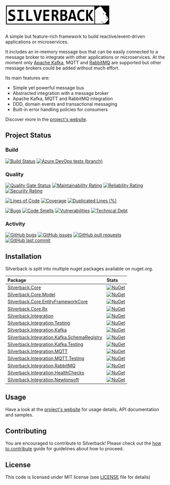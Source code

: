 # <img src="https://github.com/BEagle1984/silverback/raw/master/docs/images/logo.png" alt="Silverback">

A simple but feature-rich framework to build reactive/event-driven applications or microservices.

It includes an in-memory message bus that can be easily connected to a message broker to integrate with other applications or microservices.
At the moment only [Apache Kafka](https://kafka.apache.org/), MQTT and [RabbitMQ](https://www.rabbitmq.com/) are supported but other message
brokers could be added without much effort.

Its main features are:

* Simple yet powerful message bus
* Abstracted integration with a message broker
* Apache Kafka, MQTT and RabbitMQ integration
* DDD, domain events and transactional messaging
* Built-in error handling policies for consumers

Discover more in the [project's website][docs-site].

## Project Status

### Build

[![Build Status](https://dev.azure.com/beagle1984/Silverback/_apis/build/status/continuous?branchName=master)](https://dev.azure.com/beagle1984/Silverback/_build/latest?definitionId=5&branchName=master)
[![Azure DevOps tests (branch)](https://img.shields.io/azure-devops/tests/beagle1984/Silverback/5/master)](https://dev.azure.com/beagle1984/Silverback/_build/latest?definitionId=5&branchName=master)

### Quality

[![Quality Gate Status](https://sonarcloud.io/api/project_badges/measure?project=silverback&metric=alert_status)](https://sonarcloud.io/dashboard?id=silverback)
[![Maintainability Rating](https://sonarcloud.io/api/project_badges/measure?project=silverback&metric=sqale_rating)](https://sonarcloud.io/dashboard?id=silverback)
[![Reliability Rating](https://sonarcloud.io/api/project_badges/measure?project=silverback&metric=reliability_rating)](https://sonarcloud.io/dashboard?id=silverback)
[![Security Rating](https://sonarcloud.io/api/project_badges/measure?project=silverback&metric=security_rating)](https://sonarcloud.io/dashboard?id=silverback)

[![Lines of Code](https://sonarcloud.io/api/project_badges/measure?project=silverback&metric=ncloc)](https://sonarcloud.io/dashboard?id=silverback)
[![Coverage](https://sonarcloud.io/api/project_badges/measure?project=silverback&metric=coverage)](https://sonarcloud.io/dashboard?id=silverback)
[![Duplicated Lines (%)](https://sonarcloud.io/api/project_badges/measure?project=silverback&metric=duplicated_lines_density)](https://sonarcloud.io/dashboard?id=silverback)

[![Bugs](https://sonarcloud.io/api/project_badges/measure?project=silverback&metric=bugs)](https://sonarcloud.io/dashboard?id=silverback)
[![Code Smells](https://sonarcloud.io/api/project_badges/measure?project=silverback&metric=code_smells)](https://sonarcloud.io/dashboard?id=silverback)
[![Vulnerabilities](https://sonarcloud.io/api/project_badges/measure?project=silverback&metric=vulnerabilities)](https://sonarcloud.io/dashboard?id=silverback)
[![Technical Debt](https://sonarcloud.io/api/project_badges/measure?project=silverback&metric=sqale_index)](https://sonarcloud.io/dashboard?id=silverback)

### Activity

[![GitHub bugs](https://img.shields.io/github/issues/beagle1984/silverback/bug?label=bugs)](https://github.com/BEagle1984/silverback/issues?q=is%3Aopen+is%3Aissue+label%3Abug)
[![GitHub issues](https://img.shields.io/github/issues/beagle1984/silverback)](https://github.com/BEagle1984/silverback/issues?q=is%3Aopen+is)
[![GitHub pull requests](https://img.shields.io/github/issues-pr/beagle1984/silverback)](https://github.com/BEagle1984/silverback/pulls)
[![GitHub last commit](https://img.shields.io/github/last-commit/beagle1984/silverback)](https://github.com/BEagle1984/silverback/commits)

## Installation

Silverback is split into multiple nuget packages available on nuget.org.

| Package | Stats |
:--- | :---
[Silverback.Core][Nuget-Core] | [![NuGet](https://buildstats.info/nuget/Silverback.Core?includePreReleases=true)](https://www.nuget.org/packages/Silverback.Core)
[Silverback.Core.Model][Nuget-Core.Model] | [![NuGet](https://buildstats.info/nuget/Silverback.Core.Model?includePreReleases=true)](https://www.nuget.org/packages/Silverback.Core.Model)
[Silverback.Core.EntityFrameworkCore][Nuget-Core.EntityFrameworkCore] | [![NuGet](https://buildstats.info/nuget/Silverback.Core.EntityFrameworkCore?includePreReleases=true)](https://www.nuget.org/packages/Silverback.Core.EntityFrameworkCore)
[Silverback.Core.Rx][Nuget-Core.Rx] | [![NuGet](https://buildstats.info/nuget/Silverback.Core.Rx?includePreReleases=true)](https://www.nuget.org/packages/Silverback.Core.Rx)
[Silverback.Integration][Nuget-Integration] | [![NuGet](https://buildstats.info/nuget/Silverback.Integration?includePreReleases=true)](https://www.nuget.org/packages/Silverback.Integration)
[Silverback.Integration.Testing][Nuget-Integration.Testing] | [![NuGet](https://buildstats.info/nuget/Silverback.Integration.Testing?includePreReleases=true)](https://www.nuget.org/packages/Silverback.Integration.Testing)
[Silverback.Integration.Kafka][Nuget-Integration.Kafka] | [![NuGet](https://buildstats.info/nuget/Silverback.Integration.Kafka?includePreReleases=true)](https://www.nuget.org/packages/Silverback.Integration.Kafka)
[Silverback.Integration.Kafka.SchemaRegistry][Nuget-Integration.Kafka.SchemaRegistry] | [![NuGet](https://buildstats.info/nuget/Silverback.Integration.Kafka.SchemaRegistry?includePreReleases=true)](https://www.nuget.org/packages/Silverback.Integration.Kafka.SchemaRegistry)
[Silverback.Integration.Kafka.Testing][Nuget-Integration.Kafka.Testing] | [![NuGet](https://buildstats.info/nuget/Silverback.Integration.Kafka.Testing?includePreReleases=true)](https://www.nuget.org/packages/Silverback.Integration.Kafka.Testing)
[Silverback.Integration.MQTT][Nuget-Integration.MQTT] | [![NuGet](https://buildstats.info/nuget/Silverback.Integration.MQTT?includePreReleases=true)](https://www.nuget.org/packages/Silverback.Integration.MQTT)
[Silverback.Integration.MQTT.Testing][Nuget-Integration.MQTT.Testing] | [![NuGet](https://buildstats.info/nuget/Silverback.Integration.MQTT.Testing?includePreReleases=true)](https://www.nuget.org/packages/Silverback.Integration.MQTT.Testing)
[Silverback.Integration.RabbitMQ][Nuget-Integration.RabbitMQ] | [![NuGet](https://buildstats.info/nuget/Silverback.Integration.RabbitMQ?includePreReleases=true)](https://www.nuget.org/packages/Silverback.Integration.RabbitMQ)
[Silverback.Integration.HealthChecks][Nuget-Integration.HealthChecks] | [![NuGet](https://buildstats.info/nuget/Silverback.Integration.HealthChecks?includePreReleases=true)](https://www.nuget.org/packages/Silverback.Integration.HealthChecks)
[Silverback.Integration.Newtonsoft][Nuget-Integration.Newtonsoft] | [![NuGet](https://buildstats.info/nuget/Silverback.Integration.Newtonsoft?includePreReleases=true)](https://www.nuget.org/packages/Silverback.Integration.Newtonsoft)

## Usage

Have a look at the [project's website][docs-site] for usage details, API documentation and samples.

## Contributing

You are encouraged to contribute to Silverback! Please check out the [how to contribute](CONTRIBUTING.md) guide for guidelines about how to
proceed.

## License

This code is licensed under MIT license (see [LICENSE](https://github.com/BEagle1984/silverback/blob/master/LICENSE) file for details)

[docs-site]: https://silverback-messaging.net

[Nuget-Core]: https://www.nuget.org/packages/Silverback.Core/

[Nuget-Core.Model]: https://www.nuget.org/packages/Silverback.Core.Model/

[Nuget-Core.EntityFrameworkCore]: https://www.nuget.org/packages/Silverback.Core.EntityFrameworkCore/

[Nuget-Core.Rx]: https://www.nuget.org/packages/Silverback.Core.Rx/

[Nuget-Integration]: https://www.nuget.org/packages/Silverback.Integration/

[Nuget-Integration.Testing]: https://www.nuget.org/packages/Silverback.Integration.Testing/

[Nuget-Integration.Kafka]: https://www.nuget.org/packages/Silverback.Integration.Kafka/

[Nuget-Integration.Kafka.SchemaRegistry]: https://www.nuget.org/packages/Silverback.Integration.Kafka.SchemaRegistry/

[Nuget-Integration.Kafka.Testing]: https://www.nuget.org/packages/Silverback.Integration.Kafka.Testing/

[Nuget-Integration.MQTT]: https://www.nuget.org/packages/Silverback.Integration.MQTT/

[Nuget-Integration.MQTT.Testing]: https://www.nuget.org/packages/Silverback.Integration.MQTT.Testing/

[Nuget-Integration.RabbitMQ]: https://www.nuget.org/packages/Silverback.Integration.RabbitMQ/

[Nuget-Integration.HealthChecks]: https://www.nuget.org/packages/Silverback.Integration.HealthChecks/

[Nuget-Integration.Newtonsoft]: https://www.nuget.org/packages/Silverback.Integration.Newtonsoft/
